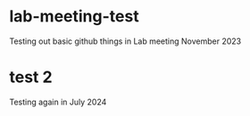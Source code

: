 # lab-meeting-test
Testing out basic github things in Lab meeting November 2023

# test 2

Testing again in July 2024
